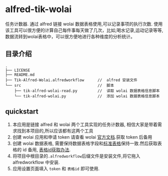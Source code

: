 # alfred-tik-wolai
任务计数器. 通过 alfred 链接 wolai 数据表格使用,可以记录事项的执行次数. 使用该工具可以很方便的计算自己每件事每天做了几次，比如,喝水记录,运动记录等等, 数据流转到wolai表格中，可以很方便地进行各种维度的分析统计。


## 目录介绍
```text
.
├── LICENSE
├── README.md
├── Tik-Alfred-Wolai.alfredworkflow      //  alfred 安装文件
└── src                                  //  脚本
    ├── tik-alfred-wolai-read.py         //  读取 wolai 数据表格信息脚本
    └── tik-alfred-wolai.py              //  添加 wolai 数据表格信息脚本

```

## quickstart
1. 本应用是链接 alfred 和 wolai 两个工具实现的任务计数器, 相信大家是带着需求找到本项目的,所以应该都有这两个工具
1. 创建 wolai 应用和申请 token 请查看 wolai [官方文档](https://www.wolai.com/wolai/7FB9PLeqZ1ni9FfD11WuUi).获取 token 后备用
2. 创建 wolai 数据表格, 需要保持数据表格字段和[标准表格](https://www.wolai.com/fagzn/rjqSQXQc9tgVHPsqbQY5ta)保持一致.然后获取表格的 id 备用, [表格id获取办法](https://www.wolai.com/wolai/2kRSq4mVwxCUUcUhrgnQgp).
1. 将项目中根目录的`.alfredworkflow`后缀文件是安装文件,将它拖入 alfredworkflow 中安装.
2. 应用设置页面填入 `token` 和 `表格id` 即可使用.